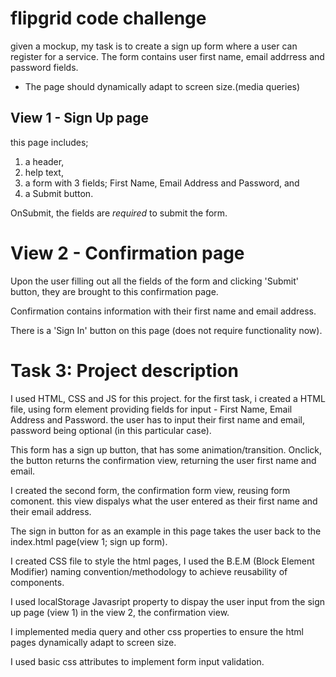 # flipgrid code challenge
 given a mockup, my task is to create a sign up form where a user can register for a service. The form contains user first name, email addrress and password fields.

 - The page should dynamically adapt to screen size.(media queries)

 ## View 1 - Sign Up page ##
this page includes; 

1. a header, 
2. help text, 
3. a form with 3 fields; First Name, Email Address and Password, and 
4. a Submit button.

OnSubmit, the fields are *required* to submit the form.

# View 2 - Confirmation page #
Upon the user filling out all the fields of the form and clicking 'Submit' button, they are brought to this confirmation page.

Confirmation contains information with their first name and email address.

There is a 'Sign In' button on this page (does not require functionality now).

# Task 3: Project description #
I used HTML, CSS and JS for this project. 
for the first task, i created a HTML file, using form element providing fields for input - First Name, Email Address and Password.
the user has to input their first name and email, password being optional (in this particular case).

This form has a sign up button, that has some animation/transition. Onclick, the button returns the confirmation view, returning the user first name and email.

I created the second form, the confirmation form view, reusing form comonent.
this view dispalys what the user entered as their first name and their email address.

The sign in button for as an example in this page takes the user back to the index.html page(view 1; sign up form).

I created CSS file to style the html pages, I used the B.E.M (Block Element Modifier) naming convention/methodology to achieve reusability of components.

I used localStorage Javasript property to dispay the user input from the sign up page (view 1) in the view 2, the confirmation view.

I implemented media query and other css properties to ensure the html pages dynamically adapt to screen size.

I used basic css attributes to implement form input validation.